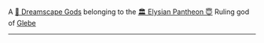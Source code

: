 A [🛐 Dreamscape Gods](🛐%20Dreamscape%20Gods.md) belonging to the [🏛 Elysian Pantheon 😇](🏛%20Elysian%20Pantheon%20😇.md)
Ruling god of [Glebe](Glebe)

---

